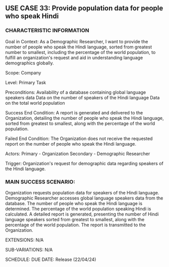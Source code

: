 ## USE CASE 33: Provide population data for people who speak Hindi

### CHARACTERISTIC INFORMATION

Goal in Context:
As a Demographic Researcher, I want to provide the number of people who speak the Hindi language, sorted from greatest number to smallest, including the percentage of the world population, to fulfill an organization's request and aid in understanding language demographics globally.

Scope:
Company

Level:
Primary Task

Preconditions:
Availability of a database containing global language speakers data
Data on the number of speakers of the Hindi language
Data on the total world population

Success End Condition:
A report is generated and delivered to the Organization, detailing the number of people who speak the Hindi language, sorted from greatest to smallest, along with the percentage of the world population.

Failed End Condition:
The Organization does not receive the requested report on the number of people who speak the Hindi language.

Actors:
Primary - Organization
Secondary - Demographic Researcher

Trigger:
Organization's request for demographic data regarding speakers of the Hindi language.

### MAIN SUCCESS SCENARIO:

Organization requests population data for speakers of the Hindi language.
Demographic Researcher accesses global language speakers data from the database.
The number of people who speak the Hindi language is determined.
The percentage of the world population speaking Hindi is calculated.
A detailed report is generated, presenting the number of Hindi language speakers sorted from greatest to smallest, along with the percentage of the world population.
The report is transmitted to the Organization.

EXTENSIONS:
N/A

SUB-VARIATIONS:
N/A

SCHEDULE:
DUE DATE: Release (22/04/24)